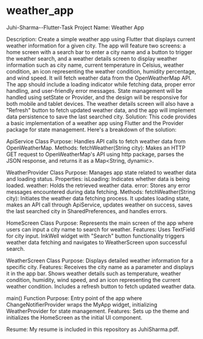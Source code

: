# weather_app

Juhi-Sharma--Flutter-Task
Project Name: Weather App

Description: Create a simple weather app using Flutter that displays current weather information for a given city. The app will feature two screens: a home screen with a search bar to enter a city name and a button to trigger the weather search, and a weather details screen to display weather information such as city name, current temperature in Celsius, weather condition, an icon representing the weather condition, humidity percentage, and wind speed. It will fetch weather data from the OpenWeatherMap API. The app should include a loading indicator while fetching data, proper error handling, and user-friendly error messages. State management will be handled using setState or Provider, and the design will be responsive for both mobile and tablet devices. The weather details screen will also have a "Refresh" button to fetch updated weather data, and the app will implement data persistence to save the last searched city. Solution: This code provides a basic implementation of a weather app using Flutter and the Provider package for state management. Here's a breakdown of the solution:

ApiService Class Purpose: Handles API calls to fetch weather data from OpenWeatherMap. Methods: fetchWeather(String city): Makes an HTTP GET request to OpenWeatherMap's API using http package, parses the JSON response, and returns it as a Map<String, dynamic>.

WeatherProvider Class Purpose: Manages app state related to weather data and loading status. Properties: isLoading: Indicates whether data is being loaded. weather: Holds the retrieved weather data. error: Stores any error messages encountered during data fetching. Methods: fetchWeather(String city): Initiates the weather data fetching process. It updates loading state, makes an API call through ApiService, updates weather on success, saves the last searched city in SharedPreferences, and handles errors.

HomeScreen Class Purpose: Represents the main screen of the app where users can input a city name to search for weather. Features: Uses TextField for city input. InkWell widget with "Search" button functionality triggers weather data fetching and navigates to WeatherScreen upon successful search.

WeatherScreen Class Purpose: Displays detailed weather information for a specific city. Features: Receives the city name as a parameter and displays it in the app bar. Shows weather details such as temperature, weather condition, humidity, wind speed, and an icon representing the current weather condition. Includes a refresh button to fetch updated weather data.

main() Function Purpose: Entry point of the app where ChangeNotifierProvider wraps the MyApp widget, initializing WeatherProvider for state management. Features: Sets up the theme and initializes the HomeScreen as the initial UI component.

Resume: My resume is included in this repository as JuhiSharma.pdf.